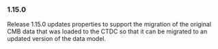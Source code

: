 ### 1.15.0

Release 1.15.0 updates properties to support the migration of the original CMB data that was loaded to the CTDC so that it can be migrated to an updated version of the data model.


